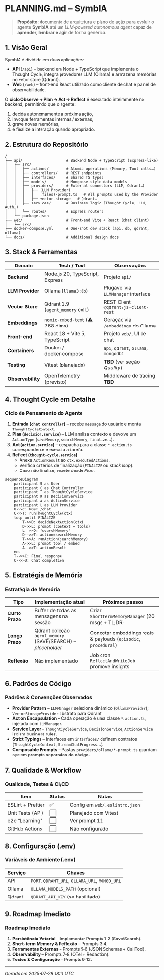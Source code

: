
# PLANNING.md – SymbIA

> **Propósito**: documento de arquitetura e plano de ação para evoluir o agente **SymbIA** até um *LLM‑powered autonomous agent* capaz de **aprender, lembrar e agir** de forma genérica.

## 1. Visão Geral

SymbIA é dividido em duas aplicações:

* **API** (`/api`) – backend em Node + TypeScript que implementa o Thought Cycle, integra provedores LLM (Ollama) e armazena memórias no vetor store (Qdrant).
* **Web** (`/web`) – front‑end React utilizado como cliente de chat e painel de observabilidade.

O **ciclo Observe → Plan → Act → Reflect** é executado inteiramente no backend, permitindo que o agente:
1. decida autonomamente a próxima ação,
2. invoque ferramentas internas / externas,
3. grave novas memórias,
4. e finalize a interação quando apropriado.

## 2. Estrutura do Repositório

```
/
├── api/                    # Backend Node + TypeScript (Express‑like)
│   ├── src/
│   │   ├── actions/        # Atomic operations (Memory, Tool calls…)
│   │   ├── controllers/    # REST endpoints
│   │   ├── interfaces/     # Shared TS types
│   │   ├── models/         # Mongoose‑style data models
│   │   ├── providers/      # External connectors (LLM, Qdrant…)
│   │   │   ├── (LLM Provider)
│   │   │   │   (files)-prompt.ts   # All prompts used by the Provider
│   │   │   ├── vector-storage   # Qdrant…
│   │   ├── services/       # Business logic (Thought Cycle, LLM, Auth…)
│   │   └── routes/         # Express routers
│   └── package.json
├── web/                    # Front‑end Vite + React (chat client)
│   └── src/
├── docker-compose.yml      # One‑shot dev stack (api, db, qdrant, ollama)
└── docs/                   # Additional design docs
```

## 3. Stack & Ferramentas

| Domain             | Tech / Tool                     | Observações |
|--------------------|---------------------------------|-------------|
| **Backend**        | Node.js 20, TypeScript, Express | Projeto `api/` |
| **LLM Provider**   | Ollama (`llama3:8b`)            | Plugável via `LLMManager` interface |
| **Vector Store**   | Qdrant 1.9 (`agent_memory` coll.) | REST Client `@qdrant/js-client-rest` |
| **Embeddings**     | `nomic-embed-text` (⚠️ 768 dims) | Geração via `/embeddings` do Ollama |
| **Front-end**      | React 18 + Vite 5, TypeScript   | Projeto `web/`, UI de chat |
| **Containers**     | Docker / docker‑compose         | `api`, `qdrant`, `ollama`, `mongodb?` |
| **Testing**        | Vitest (planejado)              | **TBD** (ver seção *Quality*) |
| **Observability**  | OpenTelemetry (previsto)        | Middleware de tracing **TBD** |


## 4. Thought Cycle em Detalhe

### Ciclo de Pensamento do Agente

1. **Entrada (`chat.controller`)** – recebe `message` do usuário e monta `ThoughtCycleContext`.
2. **Plan (`decision.service`)** – LLM analisa contexto e devolve um `ActionType` (`saveMemory`, `searchMemory`, `finalize`…).
3. **Act (`action.service`)** – despacha para a classe `*.action.ts` correspondente e executa a tarefa.
4. **Reflect (`thought-cycle.service`)**
   * Anexa `ActionResult` ao `ctx.executedActions`.
   * Verifica critérios de finalização (`FINALIZE` ou *stuck loop*).
   * Caso não finalize, repete desde *Plan*.

```mermaid
sequenceDiagram
    participant U as User
    participant C as Chat Controller
    participant T as ThoughtCycleService
    participant D as DecisionService
    participant A as ActionService
    participant L as LLM Provider
    U->>C: POST /chat
    C->>T: runThoughtCycle(ctx)
    loop until FINALIZE
        T->>D: decideNextAction(ctx)
        D->>L: prompt (context + tools)
        L-->>D: "searchMemory"
        D-->>T: Action=searchMemory
        T->>A: runAction(searchMemory)
        A->>L: prompt tool / embed
        A-->>T: ActionResult
    end
    T-->>C: Final response
    C-->>U: Chat completion
```


## 5. Estratégia de Memória

### Estratégia de Memória

| Tipo           | Implementação atual | Próximos passos |
|----------------|---------------------|-----------------|
| **Curto Prazo**| Buffer de todas as mensagens na sessão | Criar `ShortTermMemoryManager` (20 msgs + TL;DR) |
| **Longo Prazo**| Qdrant coleção `agent_memory` (SAVE/SEARCH) – *placeholder* | Conectar embeddings reais & payloads (`episodic`, `procedural`) |
| **Reflexão**   | Não implementado | Job cron `ReflectAndWriteJob` promove insights |


## 6. Padrões de Código

### Padrões & Convenções Observados

* **Provider Pattern** – `LLMManager` seleciona dinâmico (`OllamaProvider`); `VectorStorageProvider` abstrato para Qdrant.
* **Action Encapsulation** – Cada operação é uma classe `*.action.ts`, injetada com `LLMManager`.
* **Service Layer** – `ThoughtCycleService`, `DecisionService`, `ActionService` isolam business rules.
* **Strict Typings** – Interfaces em `interfaces/` definem contratos (`ThoughtCycleContext`, `StreamChatProgress`…).
* **Composable Prompts** – Pastas `providers/ollama/*-prompt.ts` guardam system prompts separados do código.


## 7. Qualidade & Workflow

### Qualidade, Testes & CI/CD

| Item              | Status | Notas |
|-------------------|--------|-------|
| ESLint + Prettier | ✅ | Config em `web/.eslintrc.json` |
| Unit Tests (API)  | ⬜ | Planejado com Vitest |
| e2e “Learning”    | ⬜ | Ver prompt 11 |
| GitHub Actions    | ⬜ | Não configurado |


## 8. Configuração (.env)

### Variáveis de Ambiente (.env)

| Serviço | Chaves                                   |
|---------|------------------------------------------|
| API     | `PORT`, `QDRANT_URL`, `OLLAMA_URL`, `MONGO_URL` |
| Ollama  | `OLLAMA_MODELS_PATH` (opcional)          |
| Qdrant  | `QDRANT_API_KEY` (se habilitado)         |


## 9. Roadmap Imediato

### Roadmap Imediato

1. **Persistência Vetorial** – Implementar Prompts 1‑2 (Save/Search).
2. **Short‑term Memory & Reflexão** – Prompts 3‑4.
3. **Ferramentas Externas** – Prompts 5‑6 (JSON Schemas + CallTool).
4. **Observability** – Prompts 7‑8 (OTel + Redaction).
5. **Testes & Configuração** – Prompts 9‑12.


---

_Gerado em 2025-07-28 18:11 UTC_

